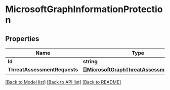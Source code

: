 # MicrosoftGraphInformationProtection

## Properties

Name | Type | Description | Notes
------------ | ------------- | ------------- | -------------
**Id** | **string** |  | [optional] 
**ThreatAssessmentRequests** | [**[]MicrosoftGraphThreatAssessmentRequest**](microsoft.graph.threatAssessmentRequest.md) |  | [optional] 

[[Back to Model list]](../README.md#documentation-for-models) [[Back to API list]](../README.md#documentation-for-api-endpoints) [[Back to README]](../README.md)


